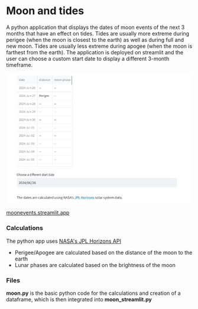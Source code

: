 # Moon and tides
A python application that displays the dates of moon events of the next 3 months that have an effect on tides. Tides are usually more extreme during perigee (when the moon is closest to the earth) as well as during full and new moon. Tides are usually less extreme during apogee (when the moon is farthest from the earth).
The application is deployed on streamlit and the user can choose a custom start date to display a different 3-month timeframe.

<img src=screenshot.jpg>

[moonevents.streamlit.app](https://moonevents.streamlit.app/)


### Calculations
The python app uses [NASA's JPL Horizons API](https://ssd-api.jpl.nasa.gov/doc/horizons.html)
* Perigee/Apogee are calculated based on the distance of the moon to the earth
* Lunar phases are calculated based on the brightness of the moon

### Files
**moon.py** is the basic python code for the calculations and creation of a dataframe, which is then integrated into **moon_streamlit.py**

